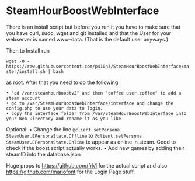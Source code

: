 # SteamHourBoostWebInterface

There is an install script but before you run it you have to make sure that you have curl, sudo, wget and git installed and that the User for your webserver is named www-data. (That is the default user anyways.)

Then to Install run 

`wget -O - https://raw.githubusercontent.com/p410n3/SteamHourBoostWebInterface/master/install.sh | bash`

as root. After that you need to do the following

    • "cd /var/steamhourboostv2" and then "coffee user.coffee" to add a steam account
    • go to /var/SteamHourBoostWebInterface/interface and change the config.php to use your data to login.
    • copy the interface folder from /var/SteamHourBoostWebInterface into your Web Directory and rename it as you like
    
Optional:
    • Change the line `@client.setPersona SteamUser.EPersonaState.Offline` to `@client.setPersona SteamUser.EPersonaState.Online` to appear as online in steam. Good to check if the boost script actually works. 
    • Add new games by adding their steamID into the database.json
    
Huge props to https://github.com/frk1 for the actual script and also https://github.com/mariofont for the Login Page stuff.
    
    

    

